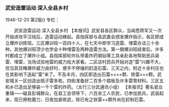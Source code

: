 ### 武安造雷运动  深入全县乡村

1946-12-20
第2版()
专栏：

　　武安造雷运动  深入全县乡村
    【本报讯】武安县各区群众，当闻悉蒋军又一次开始进攻平汉线后，造雷运动蜂起。县指挥部与县武委会颁发爆炸指示，各区即成立爆炸训练班。三区爆训班一百四十人，在七天中即学习造雷、埋雷办法三十余种。其他爆训班顶少也学会十种埋雷及两种造雷方法。第一期爆训班结束后，许多村都成立了爆炸小组。县指挥部轮炸队带着炸药钢钻等工具亲赴各地帮助民兵装雷、埋雷，当场试验地雷的威力给大家看。二区店村民兵开始对造“雷”兴趣不大，但当其目睹爆炸威力良好时，便手不停锤的赶造石雷。三天之内，附近十余村庄也在其影响下造起“雷”来了。不及半月，四区即造出石雷××××颗、铁雷×××颗。武安城关一区创造出瓶子雷多枚。四街准备好二百多个踏板及许多雷管材料。三区五和乡已造出足够装一千个雷的炸药。（太行三分武通讯小组）
    【本报讯】著名瓷业重镇——磁县彭城群众，在县工会领导下，六百余工人农民，已参加民兵，武装起来，现已擦枪磨刀，日夜加紧练武，除已有之铁雷××颗外尚在赶制石雷。
